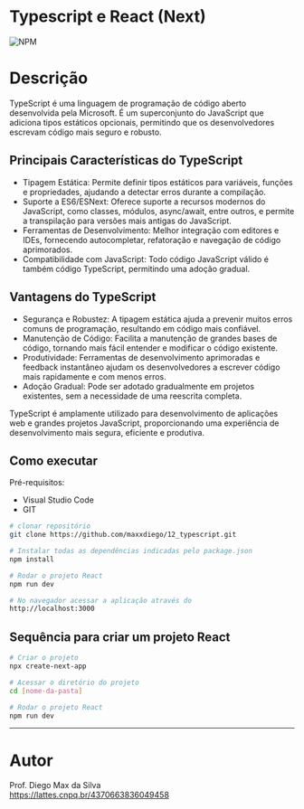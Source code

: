 # Typescript e React (Next)
![NPM](https://img.shields.io/npm/l/react)
# Descrição

TypeScript é uma linguagem de programação de código aberto desenvolvida pela Microsoft. É um superconjunto do JavaScript que adiciona tipos estáticos opcionais, permitindo que os desenvolvedores escrevam código mais seguro e robusto.

## Principais Características do TypeScript
- Tipagem Estática: Permite definir tipos estáticos para variáveis, funções e propriedades, ajudando a detectar erros durante a compilação.
- Suporte a ES6/ESNext: Oferece suporte a recursos modernos do JavaScript, como classes, módulos, async/await, entre outros, e permite a transpilação para versões mais antigas do JavaScript.
- Ferramentas de Desenvolvimento: Melhor integração com editores e IDEs, fornecendo autocompletar, refatoração e navegação de código aprimorados.
- Compatibilidade com JavaScript: Todo código JavaScript válido é também código TypeScript, permitindo uma adoção gradual.

## Vantagens do TypeScript
- Segurança e Robustez: A tipagem estática ajuda a prevenir muitos erros comuns de programação, resultando em código mais confiável.
- Manutenção de Código: Facilita a manutenção de grandes bases de código, tornando mais fácil entender e modificar o código existente.
- Produtividade: Ferramentas de desenvolvimento aprimoradas e feedback instantâneo ajudam os desenvolvedores a escrever código mais rapidamente e com menos erros.
- Adoção Gradual: Pode ser adotado gradualmente em projetos existentes, sem a necessidade de uma reescrita completa.

TypeScript é amplamente utilizado para desenvolvimento de aplicações web e grandes projetos JavaScript, proporcionando uma experiência de desenvolvimento mais segura, eficiente e produtiva.

## Como executar

Pré-requisitos: 
- Visual Studio Code
- GIT

```bash
# clonar repositório
git clone https://github.com/maxxdiego/12_typescript.git

```

```bash
# Instalar todas as dependências indicadas pelo package.json
npm install

```

```bash
# Rodar o projeto React
npm run dev

```

```bash
# No navegador acessar a aplicação através do 
http://localhost:3000

```

## Sequência para criar um projeto React
```bash
# Criar o projeto
npx create-next-app

```

```bash
# Acessar o diretório do projeto
cd [nome-da-pasta]

```

```bash
# Rodar o projeto React
npm run dev

```

<hr>

# Autor

Prof. Diego Max da Silva<br>
https://lattes.cnpq.br/4370663836049458
